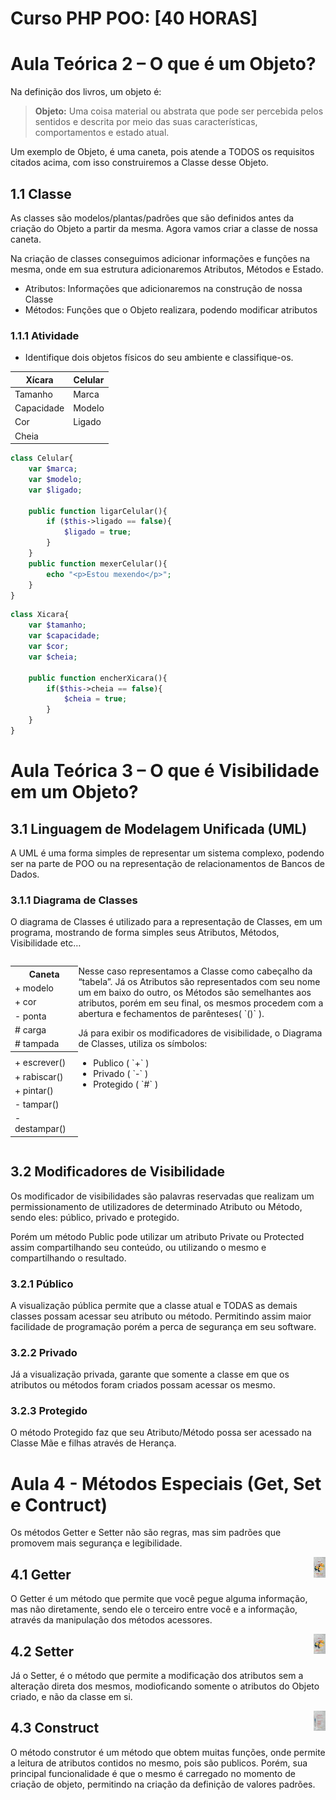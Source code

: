# **Curso PHP POO: [40 HORAS]**

# **Aula Teórica 2 – O que é um Objeto?**

Na definição dos livros, um objeto é:

> **Objeto:** Uma coisa material ou abstrata que pode ser percebida pelos sentidos e descrita por meio das suas características, comportamentos e estado atual.

Um exemplo de Objeto, é uma caneta, pois atende a TODOS os requisitos citados acima, com isso construiremos a Classe desse Objeto.

## 1.1 Classe

As classes são modelos/plantas/padrões que são definidos antes da criação do Objeto a partir da mesma. Agora vamos criar a classe de nossa caneta.

Na criação de classes conseguimos adicionar informações e funções na mesma, onde em sua estrutura adicionaremos Atributos, Métodos e Estado.

- Atributos: Informações que adicionaremos na construção de nossa Classe
- Métodos: Funções que o Objeto realizara, podendo modificar atributos

### 1.1.1 Atividade

- Identifique dois objetos físicos do seu ambiente e classifique-os.

|Xícara|Celular|
|---|---|
|Tamanho|Marca|
|Capacidade|Modelo|
|Cor|Ligado|
|Cheia||

```php
class Celular{
	var $marca;
	var $modelo;
	var $ligado;
	
	public function ligarCelular(){
		if ($this->ligado == false){
			$ligado = true;
		}
	}
	public function mexerCelular(){
		echo "<p>Estou mexendo</p>";
	}
}
```

```php
class Xicara{
	var $tamanho;
	var $capacidade;
	var $cor;
	var $cheia;
	
	public function encherXicara(){
		if($this->cheia == false){
			$cheia = true;
		}
	}
}
```

# **Aula Teórica 3 – O que é Visibilidade em um Objeto?**

## 3.1 Linguagem de Modelagem Unificada (UML)

A UML é uma forma simples de representar um sistema complexo, podendo ser na parte de POO ou na representação de relacionamentos de Bancos de Dados.

### 3.1.1 Diagrama de Classes

O diagrama de Classes é utilizado para a representação de Classes, em um programa, mostrando de forma simples seus Atributos, Métodos, Visibilidade etc…

<div style="display:flex;">
	<table >
		<tr>
			<th>Caneta</th>
		</tr>
		<tr>
			<td>+ modelo</td>
		</tr>
		<tr>
			<td>+ cor</td>
		</tr>
		<tr>
			<td>- ponta</td>
		</tr>
		<tr>
			<td># carga</td>
		</tr>
		<tr>
			<td># tampada</td>
		</tr>
		<tr>
			<th></th>
		</tr>
		<tr>
			<td>+ escrever()</td>
		</tr>
		<tr>
			<td>+ rabiscar()</td>
		</tr>
		<tr>
			<td>+ pintar()</td>
		</tr>
		<tr>
			<td>- tampar()</td>
		</tr>
		<tr>
			<td>- destampar()</td>
		</tr>
	</table>
	<div>
		<p>Nesse caso representamos a Classe como cabeçalho da “tabela”. Já os Atributos são representados com seu nome um em baixo do outro, os Métodos são semelhantes aos atributos, porém em seu final, os mesmos procedem com a abertura e fechamentos de parênteses( `()` ).</p>
		<p>Já para exibir os modificadores de visibilidade, o Diagrama de Classes, utiliza os símbolos:</p>
		<ul>
			<li>Publico ( `+` )</li>
			<li>Privado ( `-` )</li>
			<li>Protegido ( `#` )</li>
		</ul>
	</div>
</div>

## 3.2 Modificadores de Visibilidade

Os modificador de visibilidades são palavras reservadas que realizam um permissionamento de utilizadores de determinado Atributo ou Método, sendo eles: público, privado e protegido.

Porém um método Public pode utilizar um atributo Private ou Protected assim compartilhando seu conteúdo, ou utilizando o mesmo e compartilhando o resultado.

### 3.2.1 Público

A visualização pública permite que a classe atual e TODAS as demais classes possam acessar seu atributo ou método. Permitindo assim maior facilidade de programação porém a perca de segurança em seu software.

### 3.2.2 Privado

Já a visualização privada, garante que somente a classe em que os atributos ou métodos foram criados possam acessar os mesmo.

### 3.2.3 Protegido

O método Protegido faz que seu Atributo/Método possa ser acessado na Classe Mãe e filhas através de Herança.

# Aula 4 - Métodos Especiais (Get, Set e Contruct)

Os métodos Getter e Setter não são regras, mas sim padrões que promovem mais segurança e legibilidade.

<img src="./images/Getter.png" style="float:right;width:3.8%">

## 4.1 Getter
O Getter é um método que permite que você pegue alguma informação, mas não diretamente, sendo ele o terceiro entre você e a informação, através da manipulação dos métodos acessores.

<img src="./images/Setter.png" style="float:right;width:3.8%">

## 4.2 Setter
Já o Setter, é o método que permite a modificação dos atributos sem a alteração direta dos mesmos, modioficando somente o atributos do Objeto criado, e não da classe em si.

<img src="./images/Construct.png" style="float:right;width:3.8%">

## 4.3 Construct
O método construtor é um método que obtem muitas funções, onde permite a leitura de atributos contidos no mesmo, pois são publicos. Porém, sua principal funcionalidade é que o mesmo é carregado no momento de criação de objeto, permitindo na criação da definição de valores padrões.